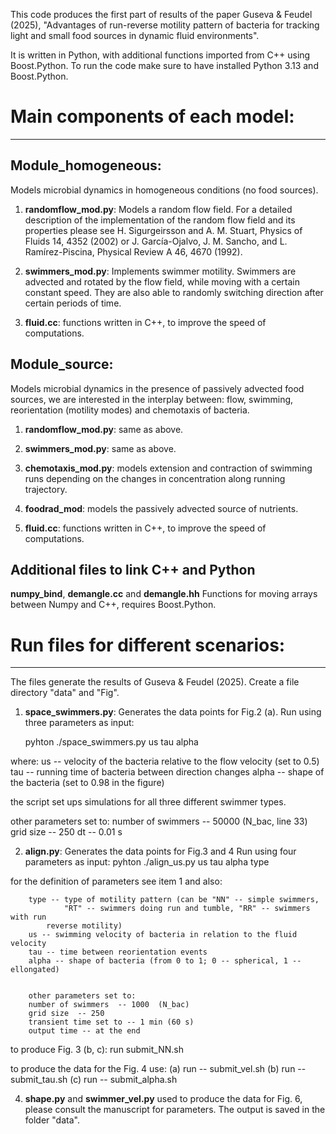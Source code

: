 This code produces the first part of results of the paper Guseva & Feudel
(2025), "Advantages of run-reverse motility pattern of bacteria for tracking
light and small food sources in dynamic fluid environments".

It is written in Python, with additional functions imported from C++ using
Boost.Python. To run the code make sure to have installed Python 3.13 and
Boost.Python.

# Main components of each model:
-------------------------------

## Module_homogeneous:
Models microbial dynamics in homogeneous conditions (no food sources).

1. **randomflow_mod.py**: Models a random flow field. For a detailed
description of the implementation of the random flow field and its
properties please see H. Sigurgeirsson and A. M. Stuart, Physics of
Fluids 14, 4352 (2002) or J. García-Ojalvo, J. M. Sancho, and
L. Ramírez-Piscina, Physical Review A 46, 4670 (1992).

2. **swimmers_mod.py**: Implements swimmer motility. Swimmers are
advected and rotated by the flow field, while moving with a certain
constant speed. They are also able to randomly switching direction
after certain periods of time. 

3. **fluid.cc**: functions written in C++, to improve the speed of
computations.

## Module_source:
Models microbial dynamics in the presence of passively advected food sources, we
are interested in the interplay between: flow, swimming, reorientation (motility
modes) and chemotaxis of bacteria.

1. **randomflow_mod.py**: same as above.

2. **swimmers_mod.py**: same as above.

3. **chemotaxis_mod.py**: models extension and contraction of swimming runs
   depending on the changes in concentration along running trajectory.

4. **foodrad_mod**: models the passively advected source of nutrients.

5. **fluid.cc**: functions written in C++, to improve the speed of
computations.


## Additional files to link C++ and Python

**numpy_bind**, **demangle.cc** and **demangle.hh** Functions for moving arrays
between Numpy and C++, requires Boost.Python.


# Run files for different scenarios:
-----------------------------------

The files generate the results of Guseva & Feudel (2025). Create a file
directory "data" and "Fig".

1. **space_swimmers.py**: Generates the data points for Fig.2 (a).
Run using three parameters as input:

    pyhton ./space_swimmers.py us tau alpha

where:
us  -- velocity of the bacteria relative to the flow velocity (set to 0.5)
tau -- running time of bacteria between direction changes
alpha -- shape of the bacteria (set to 0.98 in the figure)
	
the script set ups simulations for all three different swimmer types.

other parameters set to:
number of swimmers  -- 50000  (N_bac, line 33)
grid size  -- 250
dt -- 0.01 s

      	       	   
2. **align.py**: Generates the data points for Fig.3 and 4 
Run using four parameters as input:
    	  pyhton ./align_us.py us tau alpha type
	 
for the definition of parameters see item 1 and also:

       	type -- type of motility pattern (can be "NN" -- simple swimmers,
       	     	"RT" -- swimmers doing run and tumble, "RR" -- swimmers with run
	       	reverse motility)
        us -- swimming velocity of bacteria in relation to the fluid velocity
        tau -- time between reorientation events
        alpha -- shape of bacteria (from 0 to 1; 0 -- spherical, 1 -- ellongated)


        other parameters set to:
        number of swimmers  -- 1000  (N_bac)
      	grid size  -- 250
	    transient time set to -- 1 min (60 s)          
	    output time -- at the end 

to produce Fig. 3 (b, c): run submit_NN.sh

to produce the data for the Fig. 4 use:
   (a) run --  submit_vel.sh
   (b) run --  submit_tau.sh
   (c) run --  submit_alpha.sh
   
   
4. **shape.py** and **swimmer_vel.py** used to produce the data for Fig. 6,
please consult the manuscript for parameters. The output is saved in the folder
"data".
   

   


